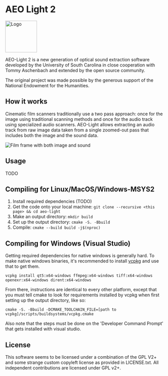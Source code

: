 AEO Light 2
===========

<img src="docs/aeolight.png" alt="Logo" width="100px">

AEO-Light 2 is a new generation of optical sound extraction software developed by the University of South Carolina in close cooperation with Tommy Aschenbach and extended by the open source community.

The original project was made possible by the generous support of the National Endowment for the Humanities.

How it works
------------

Cinematic film scanners traditionally use a two pass approach: once for the image using traditional scanning methods and once for the audio track using specialized audio scanners. AEO-Light allows extracting an audio track from raw image data taken from a single zoomed-out pass that includes both the image and the sound data.

![Film frame with both image and sound](docs/WIS66-179_MLK-lighter-thumb.png)

Usage
-----

TODO

Compiling for Linux/MacOS/Windows-MSYS2
---------------------------------------

1. Install required dependencies (TODO)
2. Get the code onto your local machine: `git clone --recursive <this page> && cd aeo-light`
3. Make an output directory: `mkdir build`
4. Set up the output directory: `cmake -S. -Bbuild`
5. Compile: `cmake --build build -j$(nproc)`

Compiling for Windows (Visual Studio)
-------------------------------------

Getting required dependencies for native windows is generally hard. To make native windows binaries, it's recommended to install [vcpkg](https://vcpkg.io/en/getting-started.html) and use that to get them.

`vcpkg install qt5:x64-windows ffmpeg:x64-windows tiff:x64-windows openexr:x64-windows dirent:x64-windows`

From there, instructions are identical to every other platform, except that you must tell cmake to look for requirements installed by vcpkg when first setting up the output directory, like so:

`cmake -S. -Bbuild -DCMAKE_TOOLCHAIN_FILE=[path to vcpkg]/scripts/buildsystems/vcpkg.cmake`

Also note that the steps must be done on the 'Developer Command Prompt' that gets installed with visual studio.

License
-------

This software seems to be licensed under a combination of the GPL V2+ and some strange custom copyleft license as provided in LICENSE.txt. All independent contributions are licensed under GPL v2+.
